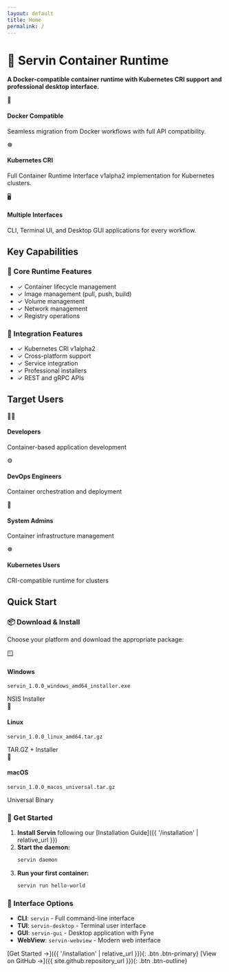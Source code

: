 ```yaml
---
layout: default
title: Home
permalink: /
---
```


# 🚀 Servin Container Runtime

**A Docker-compatible container runtime with Kubernetes CRI support and professional desktop interface.**

<div class="feature-grid">
  <div class="feature-box">
    <div class="feature-icon">🐳</div>
    <h4>Docker Compatible</h4>
    <p>Seamless migration from Docker workflows with full API compatibility.</p>
  </div>
  <div class="feature-box">
    <div class="feature-icon">☸️</div>
    <h4>Kubernetes CRI</h4>
    <p>Full Container Runtime Interface v1alpha2 implementation for Kubernetes clusters.</p>
  </div>
  <div class="feature-box">
    <div class="feature-icon">🖥️</div>
    <h4>Multiple Interfaces</h4>
    <p>CLI, Terminal UI, and Desktop GUI applications for every workflow.</p>
  </div>
</div>

## Key Capabilities

### 🎯 Core Runtime Features
- <span class="badge badge-success">✓</span> Container lifecycle management
- <span class="badge badge-success">✓</span> Image management (pull, push, build)
- <span class="badge badge-success">✓</span> Volume management
- <span class="badge badge-success">✓</span> Network management
- <span class="badge badge-success">✓</span> Registry operations

### 🔌 Integration Features
- <span class="badge badge-success">✓</span> Kubernetes CRI v1alpha2
- <span class="badge badge-success">✓</span> Cross-platform support
- <span class="badge badge-success">✓</span> Service integration
- <span class="badge badge-success">✓</span> Professional installers
- <span class="badge badge-success">✓</span> REST and gRPC APIs

## Target Users

<div class="feature-grid">
  <div class="feature-box">
    <div class="feature-icon">👨‍💻</div>
    <h4>Developers</h4>
    <p>Container-based application development</p>
  </div>
  <div class="feature-box">
    <div class="feature-icon">⚙️</div>
    <h4>DevOps Engineers</h4>
    <p>Container orchestration and deployment</p>
  </div>
  <div class="feature-box">
    <div class="feature-icon">🔧</div>
    <h4>System Admins</h4>
    <p>Container infrastructure management</p>
  </div>
  <div class="feature-box">
    <div class="feature-icon">☸️</div>
    <h4>Kubernetes Users</h4>
    <p>CRI-compatible runtime for clusters</p>
  </div>
</div>

## Quick Start

### 📦 Download & Install

Choose your platform and download the appropriate package:

<div class="feature-grid">
  <div class="feature-box">
    <div class="feature-icon">🪟</div>
    <h4>Windows</h4>
    <p><code>servin_1.0.0_windows_amd64_installer.exe</code></p>
    <span class="badge badge-primary">NSIS Installer</span>
  </div>
  <div class="feature-box">
    <div class="feature-icon">🐧</div>
    <h4>Linux</h4>
    <p><code>servin_1.0.0_linux_amd64.tar.gz</code></p>
    <span class="badge badge-primary">TAR.GZ + Installer</span>
  </div>
  <div class="feature-box">
    <div class="feature-icon">🍎</div>
    <h4>macOS</h4>
    <p><code>servin_1.0.0_macos_universal.tar.gz</code></p>
    <span class="badge badge-primary">Universal Binary</span>
  </div>
</div>

### 🚀 Get Started

1. **Install Servin** following our [Installation Guide]({{ '/installation' | relative_url }})
2. **Start the daemon:**
   ```bash
   servin daemon
   ```
3. **Run your first container:**
   ```bash
   servin run hello-world
   ```

### 🎯 Interface Options

- **CLI**: `servin` - Full command-line interface
- **TUI**: `servin-desktop` - Terminal user interface  
- **GUI**: `servin-gui` - Desktop application with Fyne
- **WebView**: `servin-webview` - Modern web interface

[Get Started →]({{ '/installation' | relative_url }}){: .btn .btn-primary}
[View on GitHub →]({{ site.github.repository_url }}){: .btn .btn-outline}
